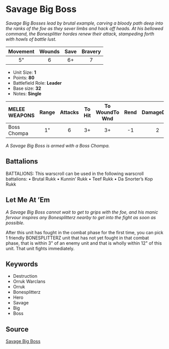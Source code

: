 # Savage Big Boss

_Savage Big Bosses lead by brutal example, carving a bloody path deep into the ranks of the foe as they sever limbs and hack off heads. At his bellowed command, the Bonesplitter hordes renew their attack, stampeding forth with howls of battle lust._


| Movement | Wounds | Save | Bravery |
|:--------:|:------:|:----:|:-------:|
| 5" | 6 | 6+ | 7 |

* Unit Size: **1**
* Points: **80**
* Battlefield Role: **Leader**
* Base size: **32**
* Notes: **Single**

| MELEE WEAPONS | Range | Attacks | To Hit | To WoundTo Wnd | Rend | DamageDmg |
|:---|:--:|:--:|:--:|:--:|:--:|:--:|
| Boss Chompa | 1" | 6 | 3+ | 3+ | -1 | 2 |


_A Savage Big Boss is armed with a Boss Chompa._

## Battalions

BATTALIONS: This warscroll can be used in the following warscroll battalions: • Brutal Rukk • Kunnin’ Rukk • Teef Rukk • Da Snorter’s Kop Rukk

## Let Me At ’Em

_A Savage Big Boss cannot wait to get to grips with the foe, and his manic fervour inspires any Bonesplitterz nearby to get into the fight as soon as possible._

After this unit has fought in the combat phase for the first time, you can pick 1 friendly BONESPLITTERZ unit that has not yet fought in that combat phase, that is within 3" of an enemy unit and that is wholly within 12" of this unit. That unit fights immediately.

## Keywords

* Destruction
* Orruk Warclans
* Orruk
* Bonesplitterz
* Hero
* Savage
* Big
* Boss


## Source

[Savage Big Boss](https://wahapedia.ru/aos3/factions/orruk-warclans/Savage-Big-Boss)
